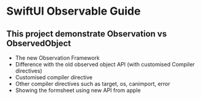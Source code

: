 #  SwiftUI Observable Guide

## This project demonstrate Observation vs ObservedObject 
-   The new Observation Framework
-   Difference with the old observed object API (with customised Compiler directives)
-   Customised compiler directive
-   Other compiler directives such as target, os, canimport, error 
-   Showing the formsheet using new API from apple


